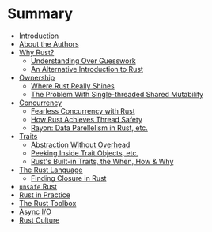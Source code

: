 # Summary

- [Introduction](intro.md)
- [About the Authors](authors.md)
- [Why Rust?]()
    - [Understanding Over Guesswork](understanding-over-guesswork.md)
    - [An Alternative Introduction to Rust]()
- [Ownership]()
    - [Where Rust Really Shines](where-rust-really-shines.md)
    - [The Problem With Single-threaded Shared Mutability](the-problem-with-shared-mutability.md)
- [Concurrency]()
    - [Fearless Concurrency with Rust](fearless-concurrency.md)
    - [How Rust Achieves Thread Safety](how-rust-achieves-thread-safety.md)
    - [Rayon: Data Parellelism in Rust, etc.]()
- [Traits]()
    - [Abstraction Without Overhead]()
    - [Peeking Inside Trait Objects, etc.]()
    - [Rust's Built-in Traits, the When, How & Why](rusts-built-in-traits.md)
- [The Rust Language]()
    - [Finding Closure in Rust](finding-closure-in-rust.md)
- [`unsafe` Rust]()
- [Rust in Practice]()
- [The Rust Toolbox]()
- [Async I/O]()
- [Rust Culture]()
